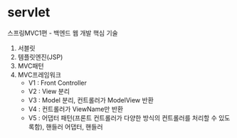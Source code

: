 # servlet

스프링MVC1편 - 백엔드 웹 개발 핵심 기술



1. 서블릿
2. 템플릿엔진(JSP) 
3. MVC패턴 
4. MVC프레임워크
     - V1 : Front Controller 
     - V2 : View 분리
     - V3 : Model 분리, 컨트롤러가 ModelView 반환
     - V4 : 컨트롤러가 ViewName만 반환
     - V5 : 어댑터 패턴(프론트 컨트롤러가 다양한 방식의 컨트롤러를 처리할 수 있도록함), 핸들러 어댑터, 핸들러
     
     
 
